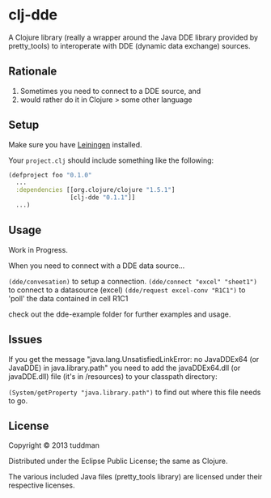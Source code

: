 # clj-dde

A Clojure library (really a wrapper around the Java DDE library provided by pretty_tools) to interoperate with DDE (dynamic data exchange) sources.

## Rationale

1. Sometimes you need to connect to a DDE source, and
2. would rather do it in Clojure > some other language


## Setup

Make sure you have [Leiningen](http://leiningen.org/) installed.

Your `project.clj` should include something like the following:

```clj
(defproject foo "0.1.0"
  ...
  :dependencies [[org.clojure/clojure "1.5.1"]
                 [clj-dde "0.1.1"]]
  ...)
```

## Usage

Work in Progress.

When you need to connect with a DDE data source...


`(dde/convesation)` to setup a connection.
`(dde/connect "excel" "sheet1")` to connect to a datasource (excel)
`(dde/request excel-conv "R1C1")` to 'poll' the data contained in cell R1C1

check out the dde-example folder for further examples and usage.

## Issues

If you get the message "java.lang.UnsatisfiedLinkError: no JavaDDEx64 (or JavaDDE) in java.library.path"  you need to add the javaDDEx64.dll (or javaDDE.dll) file (it's in /resources) to your classpath directory:

`(System/getProperty "java.library.path")` to find out where this file needs to go.

## License

Copyright © 2013 tuddman

Distributed under the Eclipse Public License; the same as Clojure.


The various included Java files (pretty_tools library) are licensed under their respective licenses.
